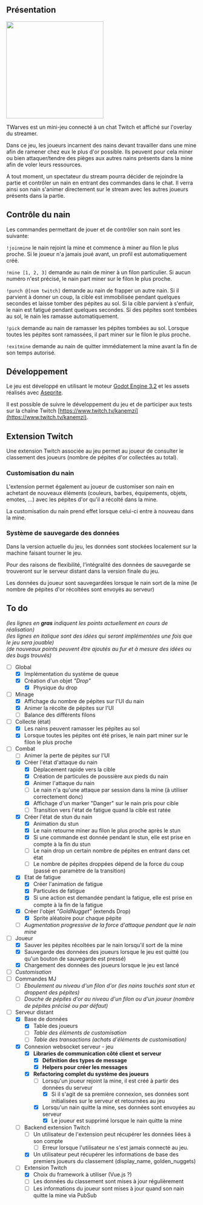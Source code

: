 ## Présentation
<img src="https://github.com/SimonROZEC/TWarves/blob/master/banner.png" height="256">

TWarves est un mini-jeu connecté à un chat Twitch et affiché sur l'overlay du streamer.
  
Dans ce jeu, les joueurs incarnent des nains devant travailler dans une mine afin de ramener chez eux le plus d'or possible. Ils peuvent pour cela miner ou bien attaquer/tendre des pièges aux autres nains présents dans la mine afin de voler leurs ressources.
  
A tout moment, un spectateur du stream pourra décider de rejoindre la partie et contrôler un nain en entrant des commandes dans le chat. Il verra ainsi son nain s'animer directement sur le stream avec les autres joueurs présents dans la partie.

## Contrôle du nain
Les commandes permettant de jouer et de contrôler son nain sont les suivante:

`!joinmine` le nain rejoint la mine et commence à miner au filon le plus proche. Si le joueur n'a jamais joué avant, un profil est automatiquement créé.

`!mine [1, 2, 3]` demande au nain de miner à un filon particulier. Si aucun numéro n'est précisé, le nain part miner sur le filon le plus proche.

`!punch @[nom twitch]` demande au nain de frapper un autre nain. Si il parvient à donner un coup, la cible est immobilisée pendant quelques secondes et laisse tomber des pépites au sol. Si la cible parvient à s'enfuir, le nain est fatigué pendant quelques secondes. Si des pépites sont tombées au sol, le nain les ramasse automatiquement.

`!pick` demande au nain de ramasser les pépites tombées au sol. Lorsque toutes les pépites sont ramassées, il part miner sur le filon le plus proche.

`!exitmine` demande au nain de quitter immédiatement la mine avant la fin de son temps autorisé.

## Développement

Le jeu est développé en utilisant le moteur [Godot Engine 3.2](https://github.com/godotengine/godot) et les assets réalisés avec [Aseprite](https://github.com/aseprite/aseprite).

Il est possible de suivre le développement du jeu et de participer aux tests sur la chaîne Twitch [https://www.twitch.tv/kanemzi](https://www.twitch.tv/kanemzi).

## Extension Twitch

Une extension Twitch associée au jeu permet au joueur de consulter le classement des joueurs (nombre de pépites d'or collectées au total).

### Customisation du nain

L'extension permet également au joueur de customiser son nain en achetant de nouveaux éléments (couleurs, barbes, équipements, objets, emotes, ...) avec les pépites d'or qu'il a récolté dans la mine.

La customisation du nain prend effet lorsque celui-ci entre à nouveau dans la mine.

### Système de sauvegarde des données

Dans la version actuelle du jeu, les données sont stockées localement sur la machine faisant tourner le jeu.

Pour des raisons de flexibilité, l'intégralité des données de sauvegarde se trouveront sur le serveur distant dans la version finale du jeu.

Les données du joueur sont sauvegardées lorsque le nain sort de la mine (le nombre de pépites d'or récoltées sont envoyés au serveur)


## To do

*(les lignes en **gras** indiquent les points actuellement en cours de réalisation)*\
*(les lignes en italique sont des idées qui seront implémentées une fois que le jeu sera jouable)*\
*(de nouveaux points peuvent être ajoutés au fur et à mesure des idées ou des bugs trouvés)*

- [ ] Global
  - [x] Implémentation du système de queue
  - [x] Création d'un objet *"Drop"*
     - [x] Physique du drop
- [ ] Minage
  - [x] Affichage du nombre de pépites sur l'UI du nain
  - [x] Animer la récolte de pépites sur l'UI
  - [ ] Balance des différents filons
- [ ] Collecte (état)
  - [x] Les nains peuvent ramasser les pépites au sol
  - [x] Lorsque toutes les pépites ont été prises, le nain part miner sur le filon le plus proche
- [ ] Combat
  - [ ] Animer la perte de pépites sur l'UI
  - [x] Créer l'état d'attaque du nain
    - [x] Déplacement rapide vers la cible
    - [x] Création de particules de poussière aux pieds du nain
    - [x] Animer l'attaque du nain
    - [ ] Le nain n'a qu'une attaque par session dans la mine (à utiliser correctement donc)
    - [x] Affichage d'un marker "Danger" sur le nain pris pour cible
    - [ ] Transition vers l'état de fatigue quand la cible est ratée
  - [x] Créer l'état de stun du nain
    - [x] Animation du stun
    - [x] Le nain retourne miner au filon le plus proche après le stun
    - [x] Si une commande est donnée pendant le stun, elle est prise en compte à la fin du stun
    - [ ] Le nain drop un certain nombre de pépites en entrant dans cet état
    - [ ] Le nombre de pépites droppées dépend de la force du coup (passé en paramètre de la transition)
  - [x] Etat de fatigue
    - [x] Créer l'animation de fatigue
    - [x] Particules de fatigue
    - [x] Si une action est demandée pendant la fatigue, elle est prise en compte à la fin de la fatigue
  - [x] Créer l'objet *"GoldNugget"* (extends Drop)
    - [x] Sprite aléatoire pour chaque pépite
  - [ ] *Augmentation progressive de la force d'attaque pendant que le nain mine*
- [ ] Joueur
  - [x] Sauver les pépites récoltées par le nain lorsqu'il sort de la mine
  - [x] Sauvegarde des données des joueurs lorsque le jeu est quitté (ou qu'un bouton de sauvegarde est pressé)
  - [x] Chargement des données des joueurs lorsque le jeu est lancé
- [ ] *Customisation*
- [ ] Commandes MJ
     - [ ] *Eboulement au niveau d'un filon d'or (les nains touchés sont stun et droppent des pépites)*
     - [ ] *Douche de pépites d'or au niveau d'un filon ou d'un joueur (nombre de pépites précisé ou par défaut)*
- [ ] Serveur distant
     - [x] Base de données
          - [x] Table des joueurs
          - [ ] *Table des éléments de customisation*
          - [ ] *Table des transactions (achats d'éléments de customisation)*
     - [x] Connexion websocket serveur - jeu
          - [x] **Libraries de communication côté client et serveur**
               - [x] **Définition des types de message**
               - [x] **Helpers pour créer les messages**
          - [x] **Refactoring complet du système des joueurs**
               - [ ] Lorsqu'un joueur rejoint la mine, il est créé à partir des données du serveur
                    - [x] Si il s'agit de sa première connexion, ses données sont initialisées sur le serveur et retournées au jeu
               - [x] Lorsqu'un nain quitte la mine, ses données sont envoyées au serveur
                    - [x] Le joueur est supprimé lorsque le nain quitte la mine
     - [ ] Backend extension Twitch
          - [ ] Un utilisateur de l'extension peut récupérer les données liées à son compte
               - [ ] Erreur lorsque l'utilisateur ne s'est jamais connecté au jeu.
          - [x] Un utilisateur peut récupérer les informations de base des premiers joueurs du classement (display_name, golden_nuggets)
     - [ ] Extension Twitch
          - [x] Choix du framework à utiliser (Vue.js ?)
          - [ ] Les données du classement sont mises à jour régulièrement
          - [ ] Les informations du joueur sont mises à jour quand son nain quitte la mine via PubSub
